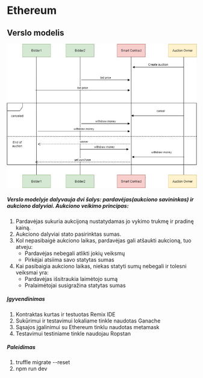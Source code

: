# Ethereum

## Verslo modelis

![Contract](contract.jpg)

##### Verslo modelyje dalyvauja dvi šalys: pardavėjas(aukciono savininkas) ir aukciono dalyviai. Aukciono veikimo principas:
1. Pardavėjas sukuria aukcijoną nustatydamas jo vykimo trukmę ir pradinę kainą.
2. Aukciono dalyviai stato pasirinktas sumas.
3. Kol nepasibaigė aukciono laikas, pardavėjas gali atšaukti aukcioną, tuo atveju:
    - Pardavėjas nebegali atlikti jokių veiksmų
    - Pirkėjai atsiima savo statytas sumas
4. Kai pasibaigia aukciono laikas, niekas statyti sumų nebegali ir tolesni veiksmai yra:
    - Pardavėjas išsitraukia laimėtojo sumą
    - Pralaimėtojai susigražina statytas sumas
    
##### Įgyvendinimas
1. Kontraktas kurtas ir testuotas Remix IDE
2. Sukūrimui ir testavimui lokaliame tinkle naudotas Ganache 
3. Sąsajos įgalinimui su Ethereum tinklu naudotas metamask
4. Testavimui testiniame tinkle naudojau Ropstan


##### Paleidimas
1. truffle migrate --reset
2. npm run dev
